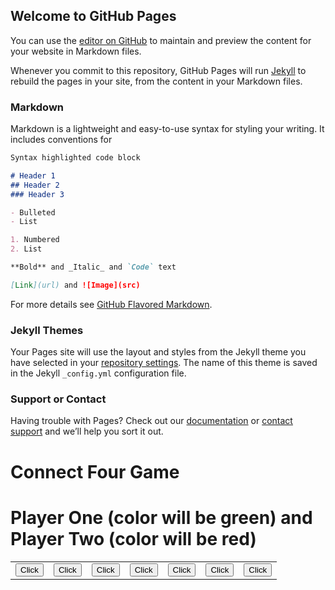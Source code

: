 ## Welcome to GitHub Pages

You can use the [editor on GitHub](https://github.com/thomasmathewgit/webc/edit/gh-pages/index.md) to maintain and preview the content for your website in Markdown files.

Whenever you commit to this repository, GitHub Pages will run [Jekyll](https://jekyllrb.com/) to rebuild the pages in your site, from the content in your Markdown files.

### Markdown

Markdown is a lightweight and easy-to-use syntax for styling your writing. It includes conventions for

```markdown
Syntax highlighted code block

# Header 1
## Header 2
### Header 3

- Bulleted
- List

1. Numbered
2. List

**Bold** and _Italic_ and `Code` text

[Link](url) and ![Image](src)
```

For more details see [GitHub Flavored Markdown](https://guides.github.com/features/mastering-markdown/).

### Jekyll Themes

Your Pages site will use the layout and styles from the Jekyll theme you have selected in your [repository settings](https://github.com/thomasmathewgit/webc/settings). The name of this theme is saved in the Jekyll `_config.yml` configuration file.

### Support or Contact

Having trouble with Pages? Check out our [documentation](https://docs.github.com/categories/github-pages-basics/) or [contact support](https://github.com/contact) and we’ll help you sort it out.
<!DOCTYPE html>
<html lang="en">
<head>
    <meta charset="UTF-8">
    <meta name="viewport" content="width=device-width, initial-scale=1.0">
    <meta http-equiv="X-UA-Compatible" content="ie=edge">
    <link rel="stylesheet" href="style.css">
 </head>
<body>
    <div class="wrapper_not">
        <div class="container">
            <h1>Connect Four Game</h1>
			<h1>Player One (color will be green) and Player Two (color will be red)</h1>
            <table class="board">
				 <tr> <td>
                        <button id="buttonC0" type="button" onclick="setColor(this.id)">Click</button>
                    </td>
                    <td>
                        <button id="buttonC1" type="button" onclick="setColor(this.id)">Click</button>
                    </td>
                    <td>
                        <button id="buttonC2" type="button" onclick="setColor(this.id)">Click</button>
                    </td>
                    <td>
                        <button id="buttonC3" type="button" onclick="setColor(this.id)">Click</button>
                    </td>
                    <td>
                        <button id="buttonC4" type="button" onclick="setColor(this.id)">Click</button>
                    </td>
                    <td>
                        <button id="buttonC5" type="button" onclick="setColor(this.id)">Click</button>
                    </td>
                    <td>
                        <button id="buttonC6" type="button" onclick="setColor(this.id)">Click</button>
                    </td>
                </tr>
				</table>
     <script src="display.js"></script>
     <script>

</script>
</body>

</html>
